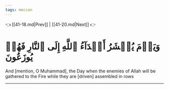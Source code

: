 ```yaml
---
tags: meccan
---
```


👈 [[41-18.md|Prev]] | [[41-20.md|Next]] 👉

# وَيَوۡمَ يُحۡشَرُ أَعۡدَآءُ ٱللَّهِ إِلَى ٱلنَّارِ فَهُمۡ يُوزَعُونَ

And [mention, O Muhammad], the Day when the enemies of Allah will be gathered to the Fire while they are [driven] assembled in rows

---

